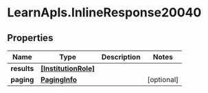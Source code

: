 # LearnApIs.InlineResponse20040

## Properties
Name | Type | Description | Notes
------------ | ------------- | ------------- | -------------
**results** | [**[InstitutionRole]**](InstitutionRole.md) |  | 
**paging** | [**PagingInfo**](PagingInfo.md) |  | [optional] 

